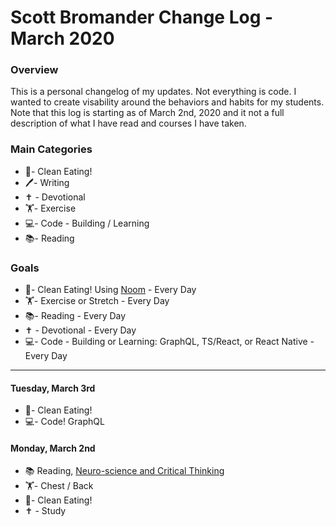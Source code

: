 # Scott Bromander Change Log - March 2020

### Overview
This is a personal changelog of my updates. Not everything is code. I wanted to create visability around the behaviors and habits for my students. Note that this log is starting as of March 2nd, 2020 and it not a full description of what I have read and courses I have taken. 

### Main Categories
- 🍎- Clean Eating!
- 🖊- Writing
- ✝️ - Devotional
- 🏋️‍- Exercise
- 💻- Code - Building / Learning
- 📚- Reading

### Goals
- 🍎- Clean Eating! Using [Noom](https://www.noom.com/) - Every Day
- 🏋️‍- Exercise or Stretch - Every Day
- 📚- Reading - Every Day
- ✝️ - Devotional - Every Day
- 💻- Code - Building or Learning: GraphQL, TS/React, or React Native - Every Day

---
#### Tuesday, March 3rd
- 🍎- Clean Eating!
- 💻- Code! GraphQL

#### Monday, March 2nd
- 📚 Reading, [Neuro-science and Critical Thinking](https://www.amazon.com/Neuroscience-Critical-Thinking-Understand-Expectations/dp/B07SHW8JW9/ref=sr_1_1?crid=1Z2LDNZJHPGCD&keywords=neuroscience+and+critical+thinking&qid=1583176784&sprefix=neuroscience+and+critica%2Caps%2C162&sr=8-1)
- 🏋️‍- Chest / Back
- 🍎- Clean Eating!
- ✝️ - Study
